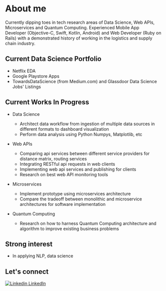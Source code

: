 # About me

Currently dipping toes in tech research areas of Data Science, Web APIs, Microservices and Quantum Computing. Experienced Mobile App Developer (Objective-C, Swift, Kotlin, Android) and Web Developer (Ruby on Rails) with a demonstrated history of working in the logistics and supply chain industry. 

## Current Data Science Portfolio
* Netflix EDA
* Google Playstore Apps
* TowardsDataScience (from Medium.com) and Glassdoor Data Science Jobs' Listings

## Current Works In Progress

* Data Science
  * Architect data workflow from ingestion of multiple data sources in different formats to dashboard visualization
  * Perform data analysis using Python Numpys, Matplotlib, etc

* Web APIs
  * Comparing api services between different service providers for distance matrix, routing services
  * Integrating RESTful api requests in web clients
  * Implementing web api services and publishing for clients
  * Research on best web API monitoring tools

* Microservices
  * Implement prototype using microservices architecture
  * Compare the tradeoff between monolithic and microservice architectures for software implementation

* Quantum Computing
  * Research on how to harness Quantum Computing architecture and algorithm to improve existing business problems
 
 ## Strong interest
  * In applying NLP, data science
 
 ## Let's connect
 [![Linkedin](https://i.stack.imgur.com/gVE0j.png) LinkedIn](https://www.linkedin.com/in/liyana-roslie-23228556/)

<!---
- 👋 Hi, I’m @LiyanaRoslie
- 👀 I’m interested in most interested in the NLP data science domain
- 🌱 I’m currently learning web apis, data science, microservices and quantum computing
- 💞️ I’m looking to collaborate on anything tech-related
- 📫 How to reach me ...
LiyanaRoslie/LiyanaRoslie is a ✨ special ✨ repository because its `README.md` (this file) appears on your GitHub profile.
You can click the Preview link to take a look at your changes.
--->
